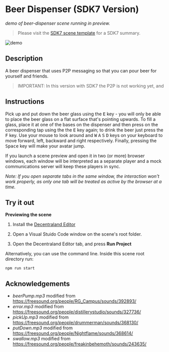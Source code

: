 # Beer Dispenser (SDK7 Version)

_demo of beer-dispenser scene running in preview._

> Please visit the [SDK7 scene template](https://github.com/decentraland/sdk7-scene-template) for a SDK7 summary.

![demo](https://github.com/decentraland-scenes/beer-dispenser/blob/main/screenshots/beer-dispenser.gif)

## Description

A beer dispenser that uses P2P messaging so that you can pour beer for yourself and friends.

> IMPORTANT: In this version with SDK7 the P2P is not working yet, and

## Instructions

Pick up and put down the beer glass using the <kbd>E</kbd> key - you will only be able to place the beer glass on a flat surface that's pointing upwards. To fill a glass, place it at one of the bases on the dispenser and then press on the corresponding tap using the the <kbd>E</kbd> key again; to drink the beer just press the <kbd>F</kbd> key. Use your mouse to look around and <kbd>W</kbd> <kbd>A</kbd> <kbd>S</kbd> <kbd>D</kbd> keys on your keyboard to move forward, left, backward and right respectively. Finally, pressing the <kbd>Space</kbd> key will make your avatar jump.

If you launch a scene preview and open it in two (or more) browser windows, each window will be interpreted as a separate player and a mock communications server will keep these players in sync.

_Note: If you open separate tabs in the same window, the interaction won’t work properly, as only one tab will be treated as active by the browser at a time._

## Try it out

**Previewing the scene**

1. Install the [Decentraland Editor](https://docs.decentraland.org/creator/development-guide/sdk7/editor/)

2. Open a Visual Stuido Code window on the scene's root folder.

3. Open the Decentraland Editor tab, and press **Run Project**

Alternatively, you can use the command line. Inside this scene root directory run:

```
npm run start
```

## Acknowledgements

- _beerPump.mp3_ modified from https://freesound.org/people/RG_Campus/sounds/392893/
- _error.mp3_ modified from https://freesound.org/people/distillerystudio/sounds/327736/
- _pickUp.mp3_ modified from https://freesound.org/people/drummerman/sounds/368130/
- _putDown.mp3_ modified from https://freesound.org/people/Nightflame/sounds/368614/
- _swallow.mp3_ modified from https://freesound.org/people/freakinbehemoth/sounds/243635/
